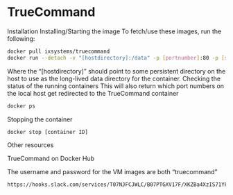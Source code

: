 # TrueCommand

Installation
Installing/Starting the image
To fetch/use these images, run the following:
```bash
docker pull ixsystems/truecommand
docker run --detach -v "[hostdirectory]:/data" -p [portnumber]:80 -p [sslportnumber]:443 ixsystems/truecommand
```
Where the “[hostdirectory]” should point to some persistent directory on the host to use as the long-lived data directory for the container.
Checking the status of the running containers
This will also return which port numbers on the local host get redirected to the TrueCommand container
```bash
docker ps
```

Stopping the container
```bash
docker stop [container ID]
```
Other resources

TrueCommand on Docker Hub


The username and password for the VM images are both “truecommand”

```
https://hooks.slack.com/services/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
```
